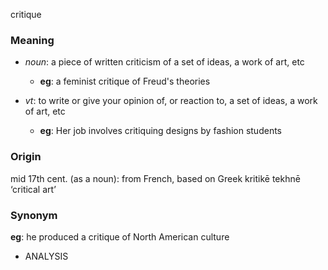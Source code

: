 critique
### Meaning
+ _noun_: a piece of written criticism of a set of ideas, a work of art, etc
	+ __eg__: a feminist critique of Freud's theories

+ _vt_: to write or give your opinion of, or reaction to, a set of ideas, a work of art, etc
	+ __eg__: Her job involves critiquing designs by fashion students

### Origin

mid 17th cent. (as a noun): from French, based on Greek kritikē tekhnē ‘critical art’

### Synonym

__eg__: he produced a critique of North American culture

+ ANALYSIS


